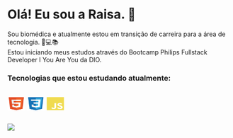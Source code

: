 # Olá!  Eu sou a Raisa. 👋

 Sou biomédica e atualmente estou em transição de carreira para a área de tecnologia. 🌱💻📚  
 Estou iniciando meus estudos através do Bootcamp Philips Fullstack Developer I You Are You da DIO.

 ### Tecnologias que estou estudando atualmente:
<div style="display: inline_block"><br>
<img align="center" alt="Raisa-HTML" height="30" width="40" src="https://raw.githubusercontent.com/devicons/devicon/master/icons/html5/html5-original.svg">  
<img align="center" alt="Raisa-CSS" height="30" width="40" src="https://raw.githubusercontent.com/devicons/devicon/master/icons/css3/css3-original.svg">       
<img align="center" alt="Raisa-Js" height="30" width="40" src="https://raw.githubusercontent.com/devicons/devicon/master/icons/javascript/javascript-plain.svg"> 
</div>

  ##
  
  <div>
    <a href="https://www.linkedin.com/in/raisaferrs" "target="_blank"><img src="https://img.shields.io/badge/-LinkedIn-%230077B5?style=for-the-badge&logo=linkedin&logoColor=white" target="_blank"></a> 
    </div>
 
